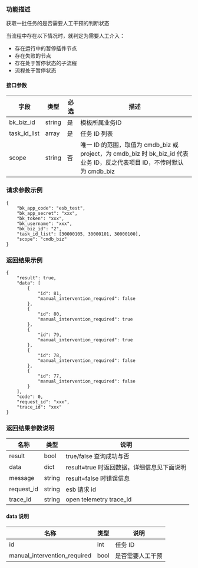 ### 功能描述

获取一批任务的是否需要人工干预的判断状态

当流程中存在以下情况时，就判定为需要人工介入：

- 存在运行中的暂停插件节点
- 存在失败的节点
- 存在处于暂停状态的子流程
- 流程处于暂停状态

#### 接口参数

| 字段         | 类型   | 必选 | 描述                                                                                                                     |
| ------------ | ------ | ---- | ------------------------------------------------------------------------------------------------------------------------ |
| bk_biz_id    | string | 是   | 模板所属业务ID                                                                                                           |
| task_id_list | array  | 是   | 任务 ID 列表                                                                                                             |
| scope        | string | 否   | 唯一 ID 的范围，取值为 cmdb_biz 或 project，为 cmdb_biz 时 bk_biz_id 代表业务 ID，反之代表项目 ID，不传时默认为 cmdb_biz |

### 请求参数示例

```
{
    "bk_app_code": "esb_test",
    "bk_app_secret": "xxx",
    "bk_token": "xxx",
    "bk_username": "xxx",
    "bk_biz_id": "2",
    "task_id_list": [30000105, 30000101, 30000100],
    "scope": "cmdb_biz"
}
```

### 返回结果示例

```
{
    "result": true,
    "data": [
        {
            "id": 81,
            "manual_intervention_required": false
        },
        {
            "id": 80,
            "manual_intervention_required": true
        },
        {
            "id": 79,
            "manual_intervention_required": true
        },
        {
            "id": 78,
            "manual_intervention_required": false
        },
        {
            "id": 77,
            "manual_intervention_required": false
        }
    ],
    "code": 0,
    "request_id": "xxx",
    "trace_id": "xxx"
}
```

### 返回结果参数说明

| 名称    | 类型   | 说明                                       |
| ------- | ------ | ------------------------------------------ |
| result  | bool   | true/false 查询成功与否                    |
| data    | dict   | result=true 时返回数据，详细信息见下面说明 |
| message | string | result=false 时错误信息                    |
|  request_id     |    string  |      esb 请求 id     |
|  trace_id     |    string  |      open telemetry trace_id     |

#### data 说明
| 名称                         | 类型 | 说明             |
| ---------------------------- | ---- | ---------------- |
| id                           | int  | 任务 ID          |
| manual_intervention_required | bool | 是否需要人工干预 |
